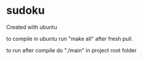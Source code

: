 # sudoku
Created with ubuntu

to compile in ubuntu run "make all" after fresh pull.

to run after compile do "./main" in project root folder
